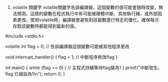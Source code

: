 1. volatile 關鍵字
volatile關鍵字告訴編譯器，這個變數的值可能會隨時改變，無法預測。這樣的變數在程式執行中有可能被硬體中斷、其他執行緒、或外部因素更改。使用volatile時，編譯器會避免對該變數進行特定的優化，確保每次存取該變數時都能得到最新的值。

#include <stdio.h>

volatile int flag = 0; // 告訴編譯器這個變數可能被其他程序更改

void interrupt_handler() {
    flag = 1; // 中斷程序修改flag
}

int main() {
    while (flag == 0) {
        // 主程式持續等待flag變為1
    }
    printf("中斷發生，flag 已被設為1\n");
    return 0;
}

